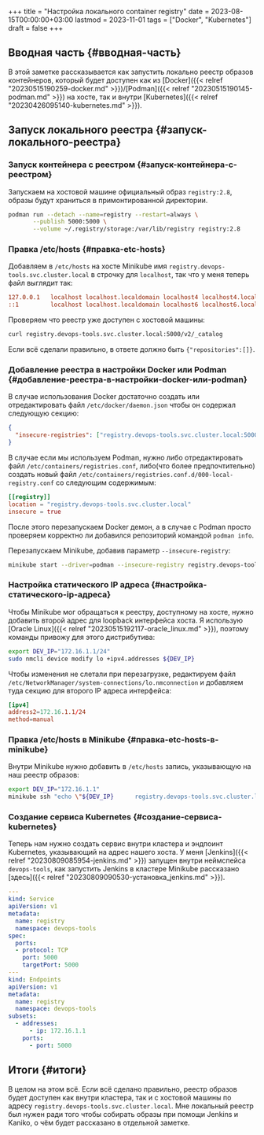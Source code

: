 +++
title = "Настройка локального container registry"
date = 2023-08-15T00:00:00+03:00
lastmod = 2023-11-01
tags = ["Docker", "Kubernetes"]
draft = false
+++

## Вводная часть {#вводная-часть}

В этой заметке рассказывается как запустить локально реестр образов контейнеров, который будет доступен как из [Docker]({{< relref "20230515190259-docker.md" >}})/[Podman]({{< relref "20230515190145-podman.md" >}}) на хосте, так и внутри [Kubernetes]({{< relref "20230426095140-kubernetes.md" >}}).


## Запуск локального реестра {#запуск-локального-реестра}


### Запуск контейнера с реестром {#запуск-контейнера-с-реестром}

Запускаем на хостовой машине официальный образ `registry:2.8`, образы будут храниться в примонтированной директории.

```bash
podman run --detach --name=registry --restart=always \
       --publish 5000:5000 \
       --volume ~/.registry/storage:/var/lib/registry registry:2.8
```


### Правка /etc/hosts {#правка-etc-hosts}

Добавляем в `/etc/hosts` на хосте Minikube имя `registry.devops-tools.svc.cluster.local` в строчку для `localhost`, так что у меня теперь файл выглядит так:

```cfg
127.0.0.1   localhost localhost.localdomain localhost4 localhost4.localdomain4 registry.devops-tools.svc.cluster.local
::1         localhost localhost.localdomain localhost6 localhost6.localdomain6 registry.devops-tools.svc.cluster.local
```

Проверяем что реестр уже доступен с хостовой машины:

```bash
curl registry.devops-tools.svc.cluster.local:5000/v2/_catalog
```

Если всё сделали правильно, в ответе должно быть `{"repositories":[]}`.


### Добавление реестра в настройки Docker или Podman {#добавление-реестра-в-настройки-docker-или-podman}

В случае использования Docker достаточно создать или отредактировать файл `/etc/docker/daemon.json` чтобы он содержал следующую секцию:

```json
{
  "insecure-registries": ["registry.devops-tools.svc.cluster.local:5000"]
}
```

В случае если мы используем Podman, нужно либо отредактировать файл `/etc/containers/registries.conf`, либо(что более предпочтительно) создать новый файл `/etc/containers/registries.conf.d/000-local-registry.conf` со следующим содержимым:

```toml
[[registry]]
location = "registry.devops-tools.svc.cluster.local"
insecure = true
```

После этого перезапускаем Docker демон, а в случае с Podman просто проверяем корректно ли добавился репозиторий командой `podman info`.

Перезапускаем Minikube, добавив параметр `--insecure-registry`:

```bash
minikube start --driver=podman --insecure-registry registry.devops-tools.svc.cluster.local:5000
```


### Настройка статического IP адреса {#настройка-статического-ip-адреса}

Чтобы Minikube мог обращаться к реестру, доступному на хосте, нужно добавить второй адрес для loopback интерфейса хоста. Я использую [Oracle Linux]({{< relref "20230515192117-oracle_linux.md" >}}), поэтому команды привожу для этого дистрибутива:

```bash
export DEV_IP="172.16.1.1/24"
sudo nmcli device modify lo +ipv4.addresses ${DEV_IP}
```

Чтобы изменения не слетали при перезагрузке, редактируем файл `/etc/NetworkManager/system-connections/lo.nmconnection` и добавляем туда секцию для второго IP адреса интерфейса:

```toml
[ipv4]
address2=172.16.1.1/24
method=manual
```


### Правка /etc/hosts в Minikube {#правка-etc-hosts-в-minikube}

Внутри Minikube нужно добавить в `/etc/hosts` запись, указывающую на наш реестр образов:

```bash
export DEV_IP="172.16.1.1"
minikube ssh "echo \"${DEV_IP}      registry.devops-tools.svc.cluster.local\" | sudo tee -a  /etc/hosts"
```


### Создание сервиса Kubernetes {#создание-сервиса-kubernetes}

Теперь нам нужно создать сервис внутри кластера и эндпоинт Kubernetes, указывающий на адрес нашего хоста. У меня [Jenkins]({{< relref "20230809085954-jenkins.md" >}}) запущен внутри неймспейса `devops-tools`, как запустить Jenkins в кластере Minikube рассказано [здесь]({{< relref "20230809090530-установка_jenkins.md" >}}).

```yaml
---
kind: Service
apiVersion: v1
metadata:
  name: registry
  namespace: devops-tools
spec:
  ports:
  - protocol: TCP
    port: 5000
    targetPort: 5000
---
kind: Endpoints
apiVersion: v1
metadata:
  name: registry
  namespace: devops-tools
subsets:
  - addresses:
      - ip: 172.16.1.1
    ports:
      - port: 5000
```


## Итоги {#итоги}

В целом на этом всё. Если всё сделано правильно, реестр образов будет доступен как внутри кластера, так и с хостовой машины по адресу `registry.devops-tools.svc.cluster.local`. Мне локальный реестр был нужен ради того чтобы собирать образы при помощи Jenkins и Kaniko, о чём будет рассказано в отдельной заметке.
